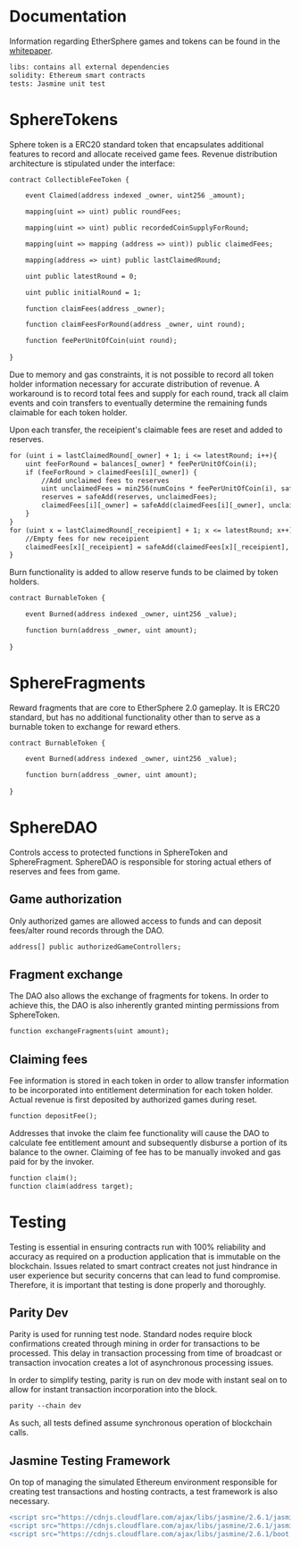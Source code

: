 # Documentation

Information regarding EtherSphere games and tokens can be found in the [whitepaper](https://ico.ethersphere.io/whitepaper).

```diff
libs: contains all external dependencies
solidity: Ethereum smart contracts
tests: Jasmine unit test
```

# SphereTokens

Sphere token is a ERC20 standard token that encapsulates additional features to record and allocate received game fees. Revenue distribution architecture is stipulated under the interface:

```diff
contract CollectibleFeeToken {

    event Claimed(address indexed _owner, uint256 _amount);

    mapping(uint => uint) public roundFees;

    mapping(uint => uint) public recordedCoinSupplyForRound;

    mapping(uint => mapping (address => uint)) public claimedFees;

    mapping(address => uint) public lastClaimedRound;

    uint public latestRound = 0;

    uint public initialRound = 1;

    function claimFees(address _owner);

    function claimFeesForRound(address _owner, uint round);

    function feePerUnitOfCoin(uint round);
    
}
```

Due to memory and gas constraints, it is not possible to record all token holder information necessary for accurate distribution of revenue. A workaround is to record total fees and supply for each round, track all claim events and coin transfers to eventually determine the remaining funds claimable for each token holder.

Upon each transfer, the receipient's claimable fees are reset and added to reserves.

```diff
for (uint i = lastClaimedRound[_owner] + 1; i <= latestRound; i++){
    uint feeForRound = balances[_owner] * feePerUnitOfCoin(i);
    if (feeForRound > claimedFees[i][_owner]) {
        //Add unclaimed fees to reserves
        uint unclaimedFees = min256(numCoins * feePerUnitOfCoin(i), safeSub(feeForRound, claimedFees[i][_owner]));
        reserves = safeAdd(reserves, unclaimedFees);
        claimedFees[i][_owner] = safeAdd(claimedFees[i][_owner], unclaimedFees);
    }
}
for (uint x = lastClaimedRound[_receipient] + 1; x <= latestRound; x++){
    //Empty fees for new receipient
    claimedFees[x][_receipient] = safeAdd(claimedFees[x][_receipient], numCoins * feePerUnitOfCoin(x));
}
```

Burn functionality is added to allow reserve funds to be claimed by token holders.

```diff
contract BurnableToken {

    event Burned(address indexed _owner, uint256 _value);

    function burn(address _owner, uint amount);
    
}
```

# SphereFragments

Reward fragments that are core to EtherSphere 2.0 gameplay. It is ERC20 standard, but has no additional functionality other than to serve as a burnable token to exchange for reward ethers.

```diff
contract BurnableToken {

    event Burned(address indexed _owner, uint256 _value);

    function burn(address _owner, uint amount);
    
}
```

# SphereDAO

Controls access to protected functions in SphereToken and SphereFragment. SphereDAO is responsible for storing actual ethers of reserves and fees from game. 

## Game authorization

Only authorized games are allowed access to funds and can deposit fees/alter round records through the DAO. 

```diff
address[] public authorizedGameControllers;
```

## Fragment exchange

The DAO also allows the exchange of fragments for tokens. In order to achieve this, the DAO is also inherently granted minting permissions from SphereToken. 

```diff
function exchangeFragments(uint amount);
```

## Claiming fees

Fee information is stored in each token in order to allow transfer information to be incorporated into entitlement determination for each token holder. Actual revenue is first deposited by authorized games during reset.

```diff
function depositFee();
```

Addresses that invoke the claim fee functionality will cause the DAO to calculate fee entitlement amount and subsequently disburse a portion of its balance to the owner. Claiming of fee has to be manually invoked and gas paid for by the invoker.

```diff
function claim();
function claim(address target);
```

# Testing

Testing is essential in ensuring contracts run with 100% reliability and accuracy as required on a production application that is immutable on the blockchain. Issues related to smart contract creates not just hindrance in user experience but security concerns that can lead to fund compromise. Therefore, it is important that testing is done properly and thoroughly.

## Parity Dev

Parity is used for running test node. Standard nodes require block confirmations created through mining in order for transactions to be processed. This delay in transaction processing from time of broadcast or transaction invocation creates a lot of asynchronous processing issues.

In order to simplify testing, parity is run on dev mode with instant seal on to allow for instant transaction incorporation into the block. 

```diff
parity --chain dev
```
As such, all tests defined assume synchronous operation of blockchain calls.

## Jasmine Testing Framework

On top of managing the simulated Ethereum environment responsible for creating test transactions and hosting contracts, a test framework is also necessary. 

```diff
<script src="https://cdnjs.cloudflare.com/ajax/libs/jasmine/2.6.1/jasmine.min.js"></script>
<script src="https://cdnjs.cloudflare.com/ajax/libs/jasmine/2.6.1/jasmine-html.js"></script>
<script src="https://cdnjs.cloudflare.com/ajax/libs/jasmine/2.6.1/boot.min.js"></script>
```